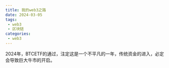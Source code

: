 ```yaml
---
title: 我的web3之路
date: 2024-03-05
tags:
 - web3
 - 区块链
categories: 
 - web3
---
```


2024年，BTCETF的通过，注定这是一个不平凡的一年，传统资金的进入，必定会导致巨大牛市的开启。
